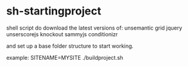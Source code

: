 sh-startingproject
================

shell script do download the latest versions of:
unsemantic grid
jquery
unserscorejs
knockout
sammyjs
conditionizr

and set up a base folder structure to start working.




example: SITENAME=MYSITE ./buildproject.sh
